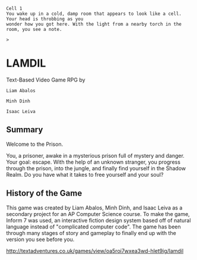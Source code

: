 ```
Cell 1
You wake up in a cold, damp room that appears to look like a cell. Your head is throbbing as you 
wonder how you got here. With the light from a nearby torch in the room, you see a note.

>
```
# LAMDIL

Text-Based Video Game RPG
by  
    
    Liam Abalos

    Minh Dinh
    
    Isaac Leiva

## Summary

Welcome to the Prison.

You, a prisoner, awake in a mysterious prison full of mystery and danger. Your goal: escape.
With the help of an unknown stranger, you progress through the prison, into the jungle, and 
finally find yourself in the Shadow Realm. Do you have what it takes to free yourself and
your soul?

## History of the Game

This game was created by Liam Abalos, Minh Dinh, and Isaac Leiva as a secondary project for
an AP Computer Science course. To make the game, Inform 7 was used, an interactive fiction
design system based off of natural language instead of "complicated computer code". The game
has been through many stages of story and gameplay to finally end up with the version you 
see before you.

http://textadventures.co.uk/games/view/oa5roi7wxea3wd-hlet9ig/lamdil
